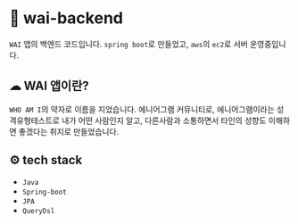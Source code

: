 # 🌈 wai-backend 
`WAI` 앱의 백엔드 코드입니다. `spring boot`로 만들었고, `aws`의 `ec2`로 서버 운영중입니다.

## ☁  WAI 앱이란?
`WHO AM I`의 약자로 이름을 지었습니다. 에니어그램 커뮤니티로,  에니어그램이라는 성격유형테스트로 내가 어떤 사람인지 알고, 
다른사람과 소통하면서 타인의 성향도 이해하면 좋겠다는 취지로 만들었습니다.


## ⚙️ tech stack
- `Java`
- `Spring-boot`
- `JPA`
- `QueryDsl`


[comment]: <> (<img src="https://img.shields.io/badge/HTML5-E34F26?style=flat-square&logo=HTML5&logoColor=white"/>)
[comment]: <> (<img src="https://img.shields.io/static/v1?label=&message=Java&color=blue"/>)

